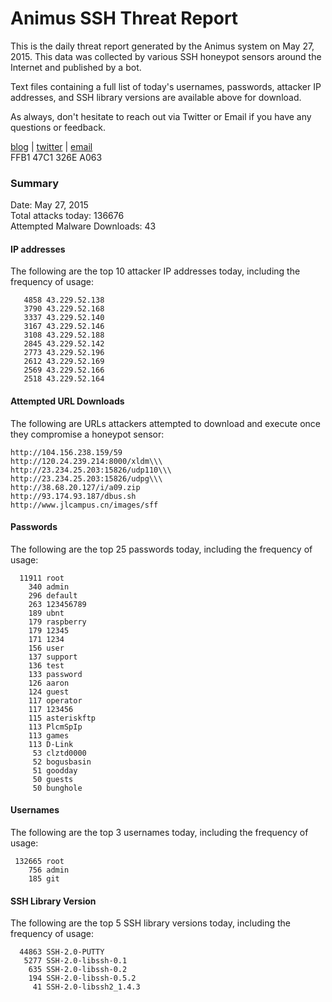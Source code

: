 # Animus SSH Threat Report

This is the daily threat report generated by the Animus system on May 27, 2015. This data was collected by various SSH honeypot sensors around the Internet and published by a bot.  

Text files containing a full list of today's usernames, passwords, attacker IP addresses, and SSH library versions are available above for download.  

As always, don't hesitate to reach out via Twitter or Email if you have any questions or feedback.  

[blog](http://morris.guru) | [twitter](https://twitter.com/andrew___morris) | [email](mailto:andrew@morris.guru)  
FFB1 47C1 326E A063  

### Summary

Date: May 27, 2015  
Total attacks today: 136676  
Attempted Malware Downloads: 43 

#### IP addresses
The following are the top 10 attacker IP addresses today, including the frequency of usage:
```
   4858 43.229.52.138
   3790 43.229.52.168
   3337 43.229.52.140
   3167 43.229.52.146
   3108 43.229.52.188
   2845 43.229.52.142
   2773 43.229.52.196
   2612 43.229.52.169
   2569 43.229.52.166
   2518 43.229.52.164
```

#### Attempted URL Downloads
The following are URLs attackers attempted to download and execute once they compromise a honeypot sensor:
```
http://104.156.238.159/59
http://120.24.239.214:8000/xldm\\\
http://23.234.25.203:15826/udp110\\\
http://23.234.25.203:15826/udpg\\\
http://38.68.20.127/i/a09.zip
http://93.174.93.187/dbus.sh
http://www.jlcampus.cn/images/sff
```

#### Passwords
The following are the top 25 passwords today, including the frequency of usage:
```
  11911 root
    340 admin
    296 default
    263 123456789
    189 ubnt
    179 raspberry
    179 12345
    171 1234
    156 user
    137 support
    136 test
    133 password
    126 aaron
    124 guest
    117 operator
    117 123456
    115 asteriskftp
    113 PlcmSpIp
    113 games
    113 D-Link
     53 clztd0000
     52 bogusbasin
     51 goodday
     50 guests
     50 bunghole
```

#### Usernames
The following are the top 3 usernames today, including the frequency of usage:
```
 132665 root
    756 admin
    185 git
```

#### SSH Library Version
The following are the top 5 SSH library versions today, including the frequency of usage:
```
  44863 SSH-2.0-PUTTY
   5277 SSH-2.0-libssh-0.1
    635 SSH-2.0-libssh-0.2
    194 SSH-2.0-libssh-0.5.2
     41 SSH-2.0-libssh2_1.4.3
```
